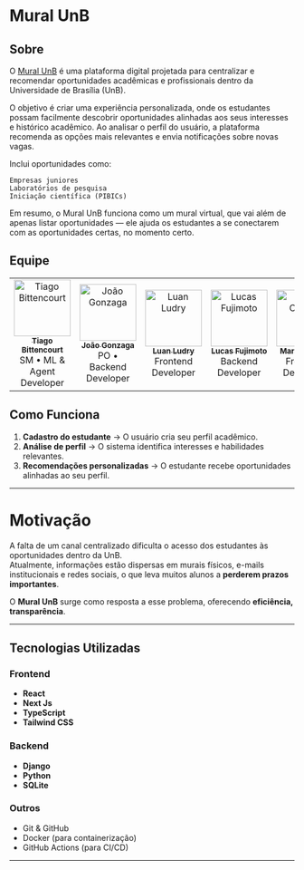 
# Mural UnB


## Sobre 

O [Mural UnB](https://github.com/unb-mds/2025-2-Mural-UnB) é uma plataforma digital projetada para centralizar e recomendar oportunidades acadêmicas e profissionais dentro da Universidade de Brasília (UnB).

O objetivo é criar uma experiência personalizada, onde os estudantes possam facilmente descobrir oportunidades alinhadas aos seus interesses e histórico acadêmico.
Ao analisar o perfil do usuário, a plataforma recomenda as opções mais relevantes e envia notificações sobre novas vagas.

Inclui oportunidades como:

    Empresas juniores
    Laboratórios de pesquisa
    Iniciação científica (PIBICs)

Em resumo, o Mural UnB funciona como um mural virtual, que vai além de apenas listar oportunidades — ele ajuda os estudantes a se conectarem com as oportunidades certas, no momento certo.

## Equipe



<table>
  <tr>
    <td align="center">
      <a href="https://github.com/TiagoSBittencourt">
        <img src="https://github.com/TiagoSBittencourt.png" width="100px;" alt="Tiago Bittencourt"/>
        <br /><sub><b>Tiago Bittencourt</b></sub>
      </a>
      <br /><span>SM • ML & Agent Developer</span>
    </td>
    <td align="center">
      <a href="https://github.com/Karmantinedev">
        <img src="https://github.com/Karmantinedev.png" width="100px;" alt="João Gonzaga"/>
        <br /><sub><b>João Gonzaga</b></sub>
      </a>
      <br /><span>PO • Backend Developer</span>
    </td>
    <td align="center">
      <a href="https://github.com/luanludry">
        <img src="https://github.com/luanludry.png" width="100px;" alt="Luan Ludry"/>
        <br /><sub><b>Luan Ludry</b></sub>
      </a>
      <br /><span>Frontend Developer</span>
    </td>
    <td align="center">
      <a href="https://github.com/Lucasft16">
        <img src="https://github.com/Lucasft16.png" width="100px;" alt="Lucas Fujimoto"/>
        <br /><sub><b>Lucas Fujimoto</b></sub>
      </a>
      <br /><span>Backend Developer</span>
    </td>
    <td align="center">
      <a href="https://github.com/MariaClara-Canuto">
        <img src="https://github.com/MariaClara-Canuto.png" width="100px;" alt="Maria Canuto"/>
        <br /><sub><b>Maria Canuto</b></sub>
      </a>
      <br /><span>Frontend Developer</span>
    </td>
    <td align="center">
      <a href="https://github.com/apptrx">
        <img src="https://github.com/apptrx.png" width="100px;" alt="Matheus Saraiva"/>
        <br /><sub><b>Matheus Saraiva</b></sub>
      </a>
      <br /><span>Backend Developer</span>
    </td>
  </tr>
</table>


## Como Funciona

1. **Cadastro do estudante** → O usuário cria seu perfil acadêmico.  
2. **Análise de perfil** → O sistema identifica interesses e habilidades relevantes.  
3. **Recomendações personalizadas** → O estudante recebe oportunidades alinhadas ao seu perfil.

---

# Motivação

A falta de um canal centralizado dificulta o acesso dos estudantes às oportunidades dentro da UnB.  
Atualmente, informações estão dispersas em murais físicos, e-mails institucionais e redes sociais, o que leva muitos alunos a **perderem prazos importantes**.  

O **Mural UnB** surge como resposta a esse problema, oferecendo **eficiência, transparência**.

---

## Tecnologias Utilizadas

### Frontend
- **React**
- **Next Js**
- **TypeScript**  
- **Tailwind CSS**

### Backend
- **Django**  
- **Python**  
- **SQLite**  

### Outros
- Git & GitHub  
- Docker (para containerização)  
- GitHub Actions (para CI/CD)  

---



 
